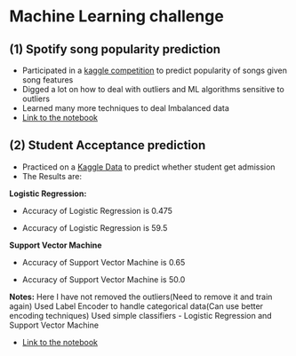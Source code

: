 # Machine Learning challenge

## (1) Spotify song popularity prediction

 - Participated in a [kaggle competition](https://www.kaggle.com/c/song-popularity-prediction) to predict popularity of songs given song features
 - Digged a lot on how to deal with outliers and ML algorithms sensitive to outliers
 - Learned many more techniques to deal Imbalanced data
 - [Link to the notebook](https://github.com/adhilcodes/ML-competition-practice-/blob/master/song-popularity-prediction-.ipynb)
 
## (2) Student Acceptance prediction

 - Practiced on a [Kaggle Data](https://www.kaggle.com/datasets/mahwiz/school-data) to predict whether student get admission 
 -  The Results are:
 
**Logistic Regression:**

 * Accuracy of Logistic Regression is 0.475

 * Accuracy of Logistic Regression is 59.5

**Support Vector Machine**

 * Accuracy of Support Vector Machine is 0.65

 * Accuracy of Support Vector Machine is 50.0


**Notes:**
Here I have not removed the outliers(Need to remove it and train again)
Used Label Encoder to handle categorical data(Can use better encoding techniques)
Used simple classifiers - Logistic Regression and Support Vector Machine

- [Link to the notebook](https://github.com/adhilcodes/ML-competition-practice-/blob/master/student-acceptance.ipynb)
